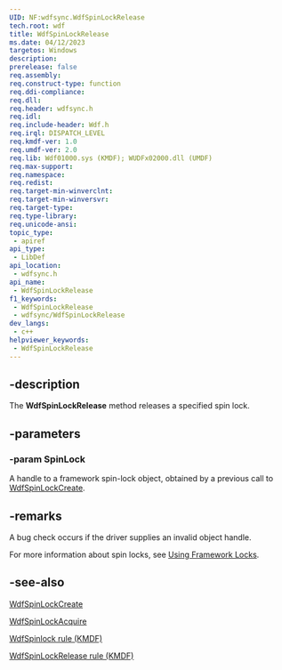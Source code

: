 ```yaml
---
UID: NF:wdfsync.WdfSpinLockRelease
tech.root: wdf
title: WdfSpinLockRelease
ms.date: 04/12/2023
targetos: Windows
description: 
prerelease: false
req.assembly: 
req.construct-type: function
req.ddi-compliance: 
req.dll: 
req.header: wdfsync.h
req.idl: 
req.include-header: Wdf.h
req.irql: DISPATCH_LEVEL
req.kmdf-ver: 1.0
req.umdf-ver: 2.0
req.lib: Wdf01000.sys (KMDF); WUDFx02000.dll (UMDF)
req.max-support: 
req.namespace: 
req.redist: 
req.target-min-winverclnt: 
req.target-min-winversvr: 
req.target-type: 
req.type-library: 
req.unicode-ansi: 
topic_type:
 - apiref
api_type:
 - LibDef
api_location:
 - wdfsync.h
api_name:
 - WdfSpinLockRelease
f1_keywords:
 - WdfSpinLockRelease
 - wdfsync/WdfSpinLockRelease
dev_langs:
 - c++
helpviewer_keywords:
 - WdfSpinLockRelease
---
```


## -description

The <b>WdfSpinLockRelease</b> method releases a specified spin lock.

## -parameters

### -param SpinLock

A handle to a framework spin-lock object, obtained by a previous call to <a href="/windows-hardware/drivers/ddi/wdfsync/nf-wdfsync-wdfspinlockcreate">WdfSpinLockCreate</a>.

## -remarks

A bug check occurs if the driver supplies an invalid object handle.

For more information about spin locks, see [Using Framework Locks](/windows-hardware/drivers/wdf/using-framework-locks#framework-spin-locks).

## -see-also

<a href="/windows-hardware/drivers/ddi/wdfsync/nf-wdfsync-wdfspinlockcreate">WdfSpinLockCreate</a>

<a href="/windows-hardware/drivers/ddi/wdfsync/nf-wdfsync-wdfspinlockacquire">WdfSpinLockAcquire</a>

[WdfSpinlock rule (KMDF)](/windows-hardware/drivers/devtest/kmdf-wdfspinlock)

[WdfSpinLockRelease rule (KMDF)](/windows-hardware/drivers/devtest/kmdf-wdfspinlockrelease)
